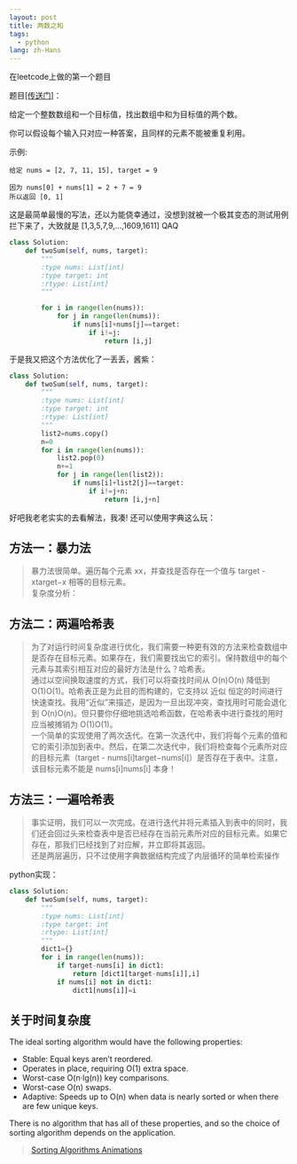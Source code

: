 ```yaml
---
layout: post
title: 两数之和
tags:
  - python
lang: zh-Hans
---
```


在leetcode上做的第一个题目

<!--more-->
题目[[传送门]](https://leetcode-cn.com/problems/two-sum/description/)：

给定一个整数数组和一个目标值，找出数组中和为目标值的两个数。

你可以假设每个输入只对应一种答案，且同样的元素不能被重复利用。

示例:  
```
给定 nums = [2, 7, 11, 15], target = 9

因为 nums[0] + nums[1] = 2 + 7 = 9
所以返回 [0, 1]
```

这是最简单最慢的写法，还以为能侥幸通过，没想到就被一个极其变态的测试用例拦下来了，大致就是 [1,3,5,7,9,...,1609,1611] QAQ

```python
class Solution:
    def twoSum(self, nums, target):
        """
        :type nums: List[int]
        :type target: int
        :rtype: List[int]
        """

        for i in range(len(nums)):
            for j in range(len(nums)):
                if nums[i]+nums[j]==target:
                    if i!=j:
                        return [i,j]
```

于是我又把这个方法优化了一丢丢，酱紫：

```python
class Solution:
    def twoSum(self, nums, target):
        """
        :type nums: List[int]
        :type target: int
        :rtype: List[int]
        """
        list2=nums.copy()
        n=0
        for i in range(len(nums)):
            list2.pop(0)
            n+=1
            for j in range(len(list2)):
                if nums[i]+list2[j]==target:
                    if i!=j+n:
                        return [i,j+n]
```

好吧我老老实实的去看解法，我凑! 还可以使用字典这么玩：

## 方法一：暴力法

> 暴力法很简单。遍历每个元素 xx，并查找是否存在一个值与 target - xtarget−x 相等的目标元素。  
复杂度分析：

## 方法二：两遍哈希表
> 为了对运行时间复杂度进行优化，我们需要一种更有效的方法来检查数组中是否存在目标元素。如果存在，我们需要找出它的索引。保持数组中的每个元素与其索引相互对应的最好方法是什么？哈希表。  
通过以空间换取速度的方式，我们可以将查找时间从 O(n)O(n) 降低到 O(1)O(1)。哈希表正是为此目的而构建的，它支持以 近似 恒定的时间进行快速查找。我用“近似”来描述，是因为一旦出现冲突，查找用时可能会退化到 O(n)O(n)。但只要你仔细地挑选哈希函数，在哈希表中进行查找的用时应当被摊销为 O(1)O(1)。  
一个简单的实现使用了两次迭代。在第一次迭代中，我们将每个元素的值和它的索引添加到表中。然后，在第二次迭代中，我们将检查每个元素所对应的目标元素（target - nums[i]target−nums[i]）是否存在于表中。注意，该目标元素不能是 nums[i]nums[i] 本身！ 

## 方法三：一遍哈希表  
> 事实证明，我们可以一次完成。在进行迭代并将元素插入到表中的同时，我们还会回过头来检查表中是否已经存在当前元素所对应的目标元素。如果它存在，那我们已经找到了对应解，并立即将其返回。  
> 还是两层遍历，只不过使用字典数据结构完成了内层循环的简单检索操作

python实现：  
```python
class Solution:
    def twoSum(self, nums, target):
        """
        :type nums: List[int]
        :type target: int
        :rtype: List[int]
        """
        dict1={}
        for i in range(len(nums)):
            if target-nums[i] in dict1:
                return [dict1[target-nums[i]],i]
            if nums[i] not in dict1:
                dict1[nums[i]]=i
```

## 关于时间复杂度

The ideal sorting algorithm would have the following properties:  

- Stable: Equal keys aren’t reordered.
- Operates in place, requiring O(1) extra space.
- Worst-case O(n·lg(n)) key comparisons.
- Worst-case O(n) swaps.
- Adaptive: Speeds up to O(n) when data is nearly sorted or when there are few unique keys.

There is no algorithm that has all of these properties, and so the choice of sorting algorithm depends on the application.

> [Sorting Algorithms Animations](https://www.toptal.com/developers/sorting-algorithms)
